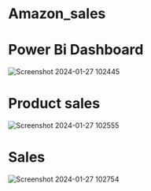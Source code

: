 # Amazon_sales
# Power Bi Dashboard
![Screenshot 2024-01-27 102445](https://github.com/VishalDubey9/Amazon_sales/assets/154626826/78498909-5d1b-4d21-8c7a-d70499f4b6d6)
# Product sales
![Screenshot 2024-01-27 102555](https://github.com/VishalDubey9/Amazon_sales/assets/154626826/9da55769-3dcb-4f91-bc48-ea904ac711bd)
# Sales
![Screenshot 2024-01-27 102754](https://github.com/VishalDubey9/Amazon_sales/assets/154626826/ca7f9153-e5ea-47eb-8a41-c97ea32f6f76)
